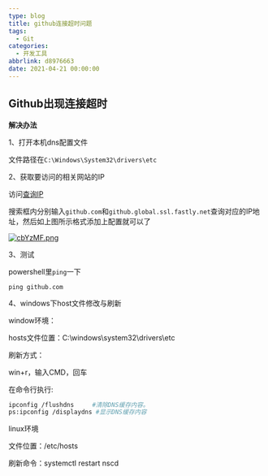 ```yaml
---
type: blog
title: github连接超时问题
tags:
  - Git
categories:
  - 开发工具
abbrlink: d8976663
date: 2021-04-21 00:00:00
---
```


## Github出现连接超时

**解决办法**

1、打开本机dns配置文件

文件路径在`C:\Windows\System32\drivers\etc`

2、获取要访问的相关网站的IP

访问[查询IP](https://www.ipaddress.com/)

搜索框内分别输入`github.com`和`github.global.ssl.fastly.net`查询对应的IP地址，然后如上图所示格式添加上配置就可以了

[![cbYzMF.png](https://z3.ax1x.com/2021/04/21/cbYzMF.png)](https://imgtu.com/i/cbYzMF)

3、测试

powershell里`ping`一下

`ping github.com`

4、windows下host文件修改与刷新

window环境：

hosts文件位置：C:\windows\system32\drivers\etc

刷新方式：

win+r，输入CMD，回车

在命令行执行:

```bash
ipconfig /flushdns     #清除DNS缓存内容。
ps:ipconfig /displaydns #显示DNS缓存内容
```

linux环境

文件位置：/etc/hosts

刷新命令：systemctl restart nscd